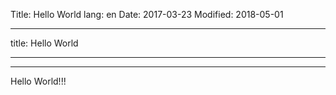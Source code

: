 Title: Hello World
lang: en
Date: 2017-03-23
Modified: 2018-05-01

---
title: Hello World

---

-----------------------------

Hello World!!!